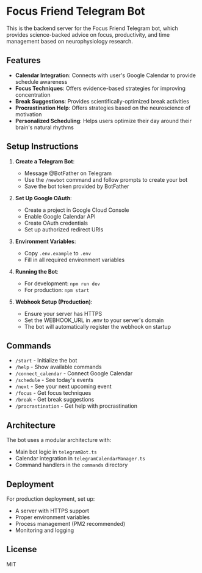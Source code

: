 
# Focus Friend Telegram Bot

This is the backend server for the Focus Friend Telegram bot, which provides science-backed advice on focus, productivity, and time management based on neurophysiology research.

## Features

- **Calendar Integration**: Connects with user's Google Calendar to provide schedule awareness
- **Focus Techniques**: Offers evidence-based strategies for improving concentration
- **Break Suggestions**: Provides scientifically-optimized break activities
- **Procrastination Help**: Offers strategies based on the neuroscience of motivation
- **Personalized Scheduling**: Helps users optimize their day around their brain's natural rhythms

## Setup Instructions

1. **Create a Telegram Bot**:
   - Message @BotFather on Telegram
   - Use the `/newbot` command and follow prompts to create your bot
   - Save the bot token provided by BotFather

2. **Set Up Google OAuth**:
   - Create a project in Google Cloud Console
   - Enable Google Calendar API
   - Create OAuth credentials
   - Set up authorized redirect URIs

3. **Environment Variables**:
   - Copy `.env.example` to `.env`
   - Fill in all required environment variables

4. **Running the Bot**:
   - For development: `npm run dev`
   - For production: `npm start`

5. **Webhook Setup (Production)**:
   - Ensure your server has HTTPS
   - Set the WEBHOOK_URL in .env to your server's domain
   - The bot will automatically register the webhook on startup

## Commands

- `/start` - Initialize the bot
- `/help` - Show available commands
- `/connect_calendar` - Connect Google Calendar
- `/schedule` - See today's events
- `/next` - See your next upcoming event
- `/focus` - Get focus techniques
- `/break` - Get break suggestions
- `/procrastination` - Get help with procrastination

## Architecture

The bot uses a modular architecture with:
- Main bot logic in `telegramBot.ts`
- Calendar integration in `telegramCalendarManager.ts`
- Command handlers in the `commands` directory

## Deployment

For production deployment, set up:
- A server with HTTPS support
- Proper environment variables
- Process management (PM2 recommended)
- Monitoring and logging

## License

MIT
